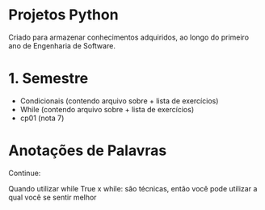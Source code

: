 # Projetos Python
Criado para armazenar conhecimentos adquiridos, ao longo do primeiro ano de Engenharia de Software. 

# 1. Semestre
- Condicionais (contendo arquivo sobre + lista de exercícios)
- While (contendo arquivo sobre + lista de exercícios)
- cp01 (nota 7)


# Anotações de Palavras 
Continue: 

Quando utilizar while True x while: 
são técnicas, então você pode utilizar a qual você se sentir melhor 